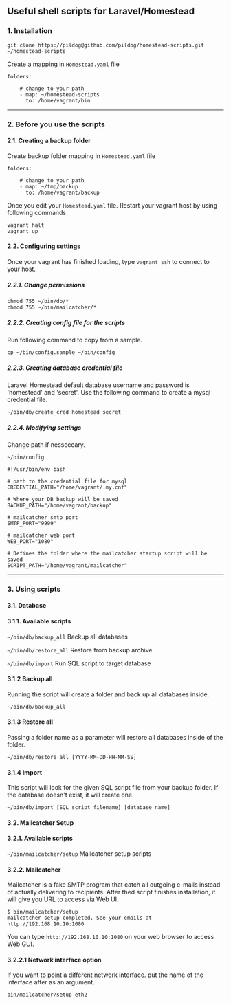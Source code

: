 ## Useful shell scripts for Laravel/Homestead


### 1. Installation

~~~
git clone https://pildog@github.com/pildog/homestead-scripts.git ~/homestead-scripts
~~~

Create a mapping in `Homestead.yaml` file

~~~
folders:
	
	# change to your path
	- map: ~/homestead-scripts
      to: /home/vagrant/bin
~~~

---

### 2. Before you use the scripts

#### 2.1. Creating a backup folder

Create backup folder mapping in `Homestead.yaml` file

~~~
folders:
	
	# change to your path
	- map: ~/tmp/backup
      to: /home/vagrant/backup
~~~

Once you edit your `Homestead.yaml` file. Restart your vagrant host by using following commands

~~~
vagrant halt
vagrant up
~~~

#### 2.2. Configuring settings

Once your vagrant has finished loading, type `vagrant ssh` to connect to your host.

##### 2.2.1. Change permissions

~~~
chmod 755 ~/bin/db/*
chmod 755 ~/bin/mailcatcher/*
~~~

##### 2.2.2. Creating config file for the scripts

Run following command to copy from a sample.

~~~
cp ~/bin/config.sample ~/bin/config
~~~


##### 2.2.3. Creating database credential file

Laravel Homestead default database username and password is 'homestead' and 'secret'. Use the following command to create a mysql credential file.

~~~
~/bin/db/create_cred homestead secret
~~~


##### 2.2.4. Modifying settings

Change path if nesseccary.

`~/bin/config`

~~~
#!/usr/bin/env bash

# path to the credential file for mysql
CREDENTIAL_PATH="/home/vagrant/.my.cnf"

# Where your DB backup will be saved
BACKUP_PATH="/home/vagrant/backup"

# mailcatcher smtp port
SMTP_PORT="9999"

# mailcatcher web port
WEB_PORT="1080"

# Defines the folder where the mailcatcher startup script will be saved
SCRIPT_PATH="/home/vagrant/mailcatcher"
~~~

---
### 3. Using scripts

#### 3.1. Database

#### 3.1.1. Available scripts

`~/bin/db/backup_all` Backup all databases

`~/bin/db/restore_all` Restore from backup archive

`~/bin/db/import` Run SQL script to target database

#### 3.1.2 Backup all

Running the script will create a folder and back up all databases inside. 

~~~
~/bin/db/backup_all
~~~

#### 3.1.3 Restore all

Passing a folder name as a parameter will restore all databases inside of the folder.

~~~
~/bin/db/restore_all [YYYY-MM-DD-HH-MM-SS]
~~~


#### 3.1.4 Import

This script will look for the given SQL script file from your backup folder. If the database doesn't exist, it will create one.

~~~
~/bin/db/import [SQL script filename] [database name]
~~~

#### 3.2. Mailcatcher Setup

#### 3.2.1. Available scripts

`~/bin/mailcatcher/setup` Mailcatcher setup scripts

#### 3.2.2. Mailcatcher

Mailcatcher is a fake SMTP program that catch all outgoing e-mails instead of actually delivering to recipients. After thed script finishes installation, it will give you URL to access via Web UI.

~~~
$ bin/mailcatcher/setup
mailcatcher setup completed. See your emails at http://192.168.10.10:1080
~~~

You can type `http://192.168.10.10:1080` on your web browser to access Web GUI.

#### 3.2.2.1 Network interface option

If you want to point a different network interface. put the name of the interface after as an argument.

~~~
bin/mailcatcher/setup eth2
~~~ 